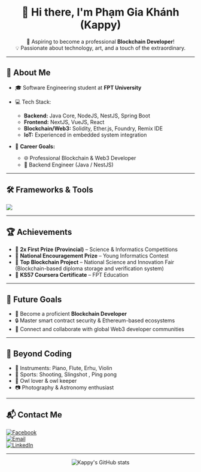 <h1 align="center">👋 Hi there, I'm Phạm Gia Khánh (Kappy)</h1>
<p align="center">
  🔭 Aspiring to become a professional <strong>Blockchain Developer</strong>!<br/>
  💡 Passionate about technology, art, and a touch of the extraordinary.
</p>

---

## 🚀 About Me

- 🎓 Software Engineering student at **FPT University**
- 💻 Tech Stack:
  - **Backend:** Java Core, NodeJS, NestJS, Spring Boot
  - **Frontend:** NextJS, VueJS, React
  - **Blockchain/Web3:** Solidity, Ether.js, Foundry, Remix IDE
  - **IoT:** Experienced in embedded system integration

- 🧭 **Career Goals:**
  - 🌐 Professional Blockchain & Web3 Developer
  - 🧩 Backend Engineer (Java / NestJS)

---

## 🛠️ Frameworks & Tools

<img src="https://skillicons.dev/icons?i=java,nodejs,nestjs,nextjs,spring,vue,react,solidity" />

---

## 🏆 Achievements

- 🥇 **2x First Prize (Provincial)** – Science & Informatics Competitions
- 🥉 **National Encouragement Prize** – Young Informatics Contest
- 🏅 **Top Blockchain Project** – National Science and Innovation Fair  
  (Blockchain-based diploma storage and verification system)
- 📜 **KS57 Coursera Certificate** – FPT Education

---

## 🎯 Future Goals

- 🌱 Become a proficient **Blockchain Developer**
- 🔒 Master smart contract security & Ethereum-based ecosystems
- 🤝 Connect and collaborate with global Web3 developer communities

---

## 🎵 Beyond Coding

- 🎹 Instruments: Piano, Flute, Erhu, Violin  
- 🎯 Sports: Shooting, Slingshot , Ping pong
- 🦉 Owl lover & owl keeper  
- 📷 Photography & Astronomy enthusiast

---

## 📬 Contact Me

<p align="left">
  <a href="https://facebook.com/giakhanh30125" target="_blank">
    <img src="https://img.shields.io/badge/Facebook-1877F2?style=for-the-badge&logo=facebook&logoColor=white" alt="Facebook"/>
  </a>
  <br>
  <a href="mailto:work.khanhphm@gmail.com">
    <img src="https://img.shields.io/badge/Email-D14836?style=for-the-badge&logo=gmail&logoColor=white" alt="Email"/>
  </a>
  <br>
  <a href="https://www.linkedin.com/in/khanhphm30125/" target="_blank">
    <img src="https://img.shields.io/badge/LinkedIn-0A66C2?style=for-the-badge&logo=linkedin&logoColor=white" alt="LinkedIn"/>
  </a>
</p>

---


<p align="center">
  <img src="https://github-readme-stats.vercel.app/api?username=kappyphm&show_icons=true&theme=tokyonight" alt="Kappy's GitHub stats" />
</p>
